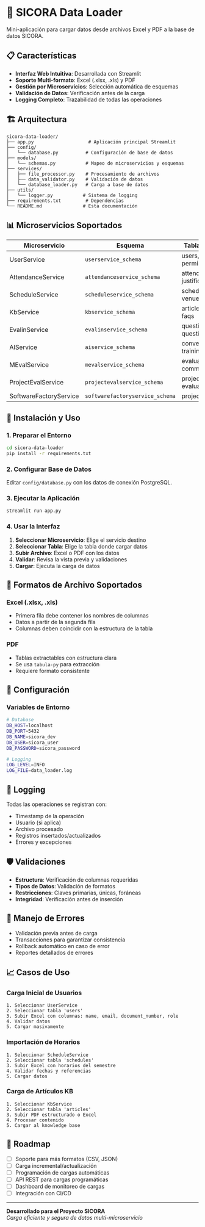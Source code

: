 # 🚀 SICORA Data Loader

Mini-aplicación para cargar datos desde archivos Excel y PDF a la base de datos SICORA.

## 📋 Características

- **Interfaz Web Intuitiva**: Desarrollada con Streamlit
- **Soporte Multi-formato**: Excel (.xlsx, .xls) y PDF
- **Gestión por Microservicios**: Selección automática de esquemas
- **Validación de Datos**: Verificación antes de la carga
- **Logging Completo**: Trazabilidad de todas las operaciones

## 🏗️ Arquitectura

```
sicora-data-loader/
├── app.py                    # Aplicación principal Streamlit
├── config/
│   └── database.py          # Configuración de base de datos
├── models/
│   └── schemas.py           # Mapeo de microservicios y esquemas
├── services/
│   ├── file_processor.py    # Procesamiento de archivos
│   ├── data_validator.py    # Validación de datos
│   └── database_loader.py   # Carga a base de datos
├── utils/
│   └── logger.py           # Sistema de logging
├── requirements.txt         # Dependencias
└── README.md               # Esta documentación
```

## 📊 Microservicios Soportados

| Microservicio          | Esquema                         | Tablas Principales                 |
| ---------------------- | ------------------------------- | ---------------------------------- |
| UserService            | `userservice_schema`            | users, roles, permissions          |
| AttendanceService      | `attendanceservice_schema`      | attendance_records, justifications |
| ScheduleService        | `scheduleservice_schema`        | schedules, groups, venues          |
| KbService              | `kbservice_schema`              | articles, categories, faqs         |
| EvalinService          | `evalinservice_schema`          | questions, questionnaires          |
| AIService              | `aiservice_schema`              | conversations, training_data       |
| MEvalService           | `mevalservice_schema`           | evaluations, committees            |
| ProjectEvalService     | `projectevalservice_schema`     | projects, evaluations              |
| SoftwareFactoryService | `softwarefactoryservice_schema` | projects, teams                    |

## 🚀 Instalación y Uso

### 1. Preparar el Entorno

```bash
cd sicora-data-loader
pip install -r requirements.txt
```

### 2. Configurar Base de Datos

Editar `config/database.py` con los datos de conexión PostgreSQL.

### 3. Ejecutar la Aplicación

```bash
streamlit run app.py
```

### 4. Usar la Interfaz

1. **Seleccionar Microservicio**: Elige el servicio destino
2. **Seleccionar Tabla**: Elige la tabla donde cargar datos
3. **Subir Archivo**: Excel o PDF con los datos
4. **Validar**: Revisa la vista previa y validaciones
5. **Cargar**: Ejecuta la carga de datos

## 📁 Formatos de Archivo Soportados

### Excel (.xlsx, .xls)

- Primera fila debe contener los nombres de columnas
- Datos a partir de la segunda fila
- Columnas deben coincidir con la estructura de la tabla

### PDF

- Tablas extractables con estructura clara
- Se usa `tabula-py` para extracción
- Requiere formato consistente

## 🔧 Configuración

### Variables de Entorno

```bash
# Database
DB_HOST=localhost
DB_PORT=5432
DB_NAME=sicora_dev
DB_USER=sicora_user
DB_PASSWORD=sicora_password

# Logging
LOG_LEVEL=INFO
LOG_FILE=data_loader.log
```

## 📝 Logging

Todas las operaciones se registran con:

- Timestamp de la operación
- Usuario (si aplica)
- Archivo procesado
- Registros insertados/actualizados
- Errores y excepciones

## 🛡️ Validaciones

- **Estructura**: Verificación de columnas requeridas
- **Tipos de Datos**: Validación de formatos
- **Restricciones**: Claves primarias, únicas, foráneas
- **Integridad**: Verificación antes de inserción

## 🚨 Manejo de Errores

- Validación previa antes de carga
- Transacciones para garantizar consistencia
- Rollback automático en caso de error
- Reportes detallados de errores

## 📈 Casos de Uso

### Carga Inicial de Usuarios

```
1. Seleccionar UserService
2. Seleccionar tabla 'users'
3. Subir Excel con columnas: name, email, document_number, role
4. Validar datos
5. Cargar masivamente
```

### Importación de Horarios

```
1. Seleccionar ScheduleService
2. Seleccionar tabla 'schedules'
3. Subir Excel con horarios del semestre
4. Validar fechas y referencias
5. Cargar datos
```

### Carga de Artículos KB

```
1. Seleccionar KbService
2. Seleccionar tabla 'articles'
3. Subir PDF estructurado o Excel
4. Procesar contenido
5. Cargar al knowledge base
```

## 🔄 Roadmap

- [ ] Soporte para más formatos (CSV, JSON)
- [ ] Carga incremental/actualización
- [ ] Programación de cargas automáticas
- [ ] API REST para cargas programáticas
- [ ] Dashboard de monitoreo de cargas
- [ ] Integración con CI/CD

---

**Desarrollado para el Proyecto SICORA**  
_Carga eficiente y segura de datos multi-microservicio_
